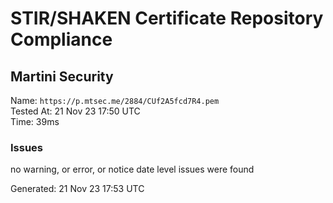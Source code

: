 # STIR/SHAKEN Certificate Repository Compliance

## Martini Security

Name: `https://p.mtsec.me/2884/CUf2A5fcd7R4.pem`\
Tested At: 21 Nov 23 17:50 UTC\
Time: 39ms

### Issues

no warning, or error, or notice date level issues were found

Generated: 21 Nov 23 17:53 UTC